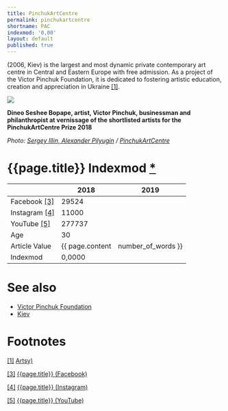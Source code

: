 ```yaml
---
title: PinchukArtCentre
permalink: pinchukartcentre
shortname: PAC
indexmod: '0,00'
layout: default
published: true
---
```


(2006, Kiev) is the largest and most dynamic private contemporary art centre in Central and Eastern Europe with free admission. As a project of the Victor Pinchuk Foundation, it is dedicated to fostering artistic education, creation and appreciation in Ukraine <span id="a1">[\[1\]](#f1)</span>.

![](/encyclopedia/images/ILS_5036.jpg)

**Dineo Seshee Bopape, artist, Victor Pinchuk, businessman and philanthropist at vernissage of the shortlisted artists for the PinchukArtCentre Prize 2018**

*Photo: [Sergey Illin, Alexander Pilyugin](http://pinchukartcentre.org/en/photo_and_video/photo/32147) / [PinchukArtCentre](http://pinchukartcentre.org/en/photo_and_video/photo/32147)*

# {{page.title}} Indexmod [*](indexmod)

||2018|2019|
|-|-|-|
|Facebook <span id="a3">[\[3\]](#f3)</span>|29524||
|Instagram <span id="a4">[\[4\]](#f4)</span>|11000||
|YouTube <span id="a5">[\[5\]](#f5)</span>|277737||
|Age|30||
|Article Value|{{ page.content | number_of_words }}||
|Indexmod|0,0000||

# See also

+ [Victor Pinchuk Foundation](victor-pinchuk-foundation)
+ [Kiev](kiev)

# Footnotes

[[1]](#a1) <span id="f1"></span> [Artsy)](https://www.artsy.net/pinchukartcentre/overview)

[[3]](#a3) <span id="f3"></span> [{{page.title}} (Facebook)](https://www.facebook.com/pg/PinchukArtCentre/community/?ref=page_internal)

[[4]](#a4) <span id="f4"></span> [{{page.title}} (Instagram)](https://www.instagram.com/pinchukartcentre/)

[[5]](#a5) <span id="f5"></span> [{{page.title}} (YouTube)](https://www.youtube.com/user/ThePinchukArtCentre/about)

